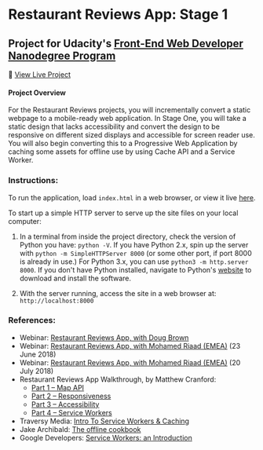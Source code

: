 # Restaurant Reviews App: Stage 1

## Project for Udacity's [Front-End Web Developer Nanodegree Program](https://www.udacity.com/course/front-end-web-developer-nanodegree--nd001)

:link: [View Live Project](https://psittacine.github.io/restaurant-reviews-app-stage-1/)
<!-- Alternate deployment:  https://restaurant-reviews-app-stage-1-ll.netlify.com/ -->

#### Project Overview

For the Restaurant Reviews projects, you will incrementally convert a static webpage to a mobile-ready web application. In Stage One, you will take a static design that lacks accessibility and convert the design to be responsive on different sized displays and accessible for screen reader use. You will also begin converting this to a Progressive Web Application by caching some assets for offline use by using Cache API and a Service Worker.

### Instructions:

To run the application, load `index.html` in a web browser, or view it live [here](https://psittacine.github.io/restaurant-reviews-app-stage-1/).

To start up a simple HTTP server to serve up the site files on your local computer:

1. In a terminal from inside the project directory, check the version of Python you have: `python -V`. If you have Python 2.x, spin up the server with `python -m SimpleHTTPServer 8000` (or some other port, if port 8000 is already in use.) For Python 3.x, you can use `python3 -m http.server 8000`. If you don't have Python installed, navigate to Python's [website](https://www.python.org/) to download and install the software.

2. With the server running, access the site in a web browser at: `http://localhost:8000`

### References:

* Webinar: [Restaurant Reviews App, with Doug Brown](https://www.youtube.com/watch?v=92dtrNU1GQc)
* Webinar: [Restaurant Reviews App, with Mohamed Riaad (EMEA)](https://www.youtube.com/watch?v=TxXwlOAXUko) (23 June 2018)
* Webinar: [Restaurant Reviews App, with Mohamed Riaad (EMEA)](https://www.youtube.com/watch?v=jsGs9z7TuyY) (20 July 2018)
* Restaurant Reviews App Walkthrough, by Matthew Cranford:
    * [Part 1 – Map API](https://matthewcranford.com/restaurant-reviews-app-walkthrough-part-1-map-api/)
    * [Part 2 – Responsiveness](https://matthewcranford.com/restaurant-reviews-app-walkthrough-part-2-responsiveness/)
    * [Part 3 – Accessibility](https://matthewcranford.com/restaurant-reviews-app-walkthrough-part-3-accessibility/)
    * [Part 4 – Service Workers](https://matthewcranford.com/restaurant-reviews-app-walkthrough-part-4-service-workers/)
* Traversy Media: [Intro To Service Workers & Caching](https://www.youtube.com/watch?v=ksXwaWHCW6k)
* Jake Archibald: [The offline cookbook](https://jakearchibald.com/2014/offline-cookbook/)
* Google Developers: [Service Workers: an Introduction](https://developers.google.com/web/fundamentals/primers/service-workers/)
